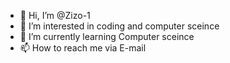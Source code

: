 - 👋 Hi, I’m @Zizo-1
- 👀 I’m interested in coding and computer sceince
- 🌱 I’m currently learning Computer sceince
- 📫 How to reach me via E-mail

<!---
Zizo-1/Zizo-1 is a ✨ special ✨ repository because its `README.md` (this file) appears on your GitHub profile.
You can click the Preview link to take a look at your changes.
--->
